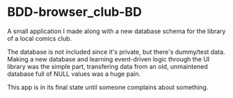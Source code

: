 # BDD-browser_club-BD
A small application I made along with a new database schema for the library of a local comics club.

The database is not included since it's private, but there's dummy/test data.
Making a new database and learning event-driven logic through the UI library was the simple part,
transfering data from an old, unmaintened database full of NULL values was a huge pain.

This app is in its final state until someone complains about something.
